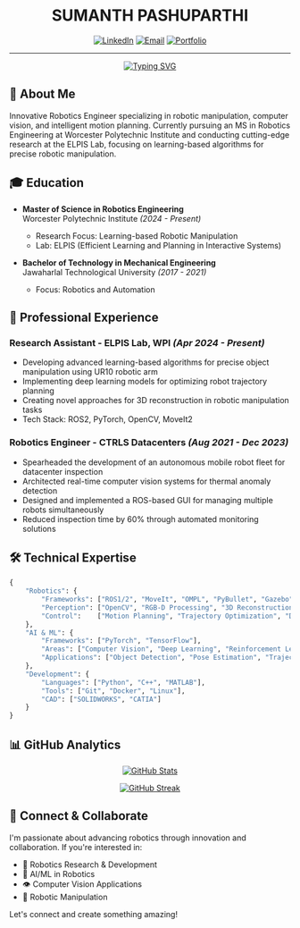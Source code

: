 <div align="center">

# SUMANTH PASHUPARTHI

[![LinkedIn](https://img.shields.io/badge/Connect_on_LinkedIn-0077B5?style=for-the-badge&logo=linkedin&logoColor=white)](https://www.linkedin.com/in/sumanth-pashuparthi)
[![Email](https://img.shields.io/badge/Email-D14836?style=for-the-badge&logo=gmail&logoColor=white)](mailto:sumanth.sssk@gmail.com)
[![Portfolio](https://img.shields.io/badge/Portfolio-000000?style=for-the-badge&logo=About.me&logoColor=white)](https://github.com/Sumanth-Pashuparthi/Sumanth-Pashuparthi/blob/main/Sumanth_Pashuparthi.pdf)

---

[![Typing SVG](https://readme-typing-svg.demolab.com?font=Fira+Code&weight=600&size=24&pause=1000&color=3584E3&center=true&vCenter=true&width=435&lines=Robotics+Engineer;AI+Enthusiast)](https://git.io/typing-svg)

</div>

## 🤖 About Me

Innovative Robotics Engineer specializing in robotic manipulation, computer vision, and intelligent motion planning. Currently pursuing an MS in Robotics Engineering at Worcester Polytechnic Institute and conducting cutting-edge research at the ELPIS Lab, focusing on learning-based algorithms for precise robotic manipulation.

## 🎓 Education

- **Master of Science in Robotics Engineering**  
  Worcester Polytechnic Institute _(2024 - Present)_
  - Research Focus: Learning-based Robotic Manipulation
  - Lab: ELPIS (Efficient Learning and Planning in Interactive Systems)

- **Bachelor of Technology in Mechanical Engineering**  
  Jawaharlal Technological University _(2017 - 2021)_
  - Focus: Robotics and Automation

## 💼 Professional Experience

### Research Assistant - ELPIS Lab, WPI _(Apr 2024 - Present)_
- Developing advanced learning-based algorithms for precise object manipulation using UR10 robotic arm
- Implementing deep learning models for optimizing robot trajectory planning
- Creating novel approaches for 3D reconstruction in robotic manipulation tasks
- Tech Stack: ROS2, PyTorch, OpenCV, MoveIt2

### Robotics Engineer - CTRLS Datacenters _(Aug 2021 - Dec 2023)_
- Spearheaded the development of an autonomous mobile robot fleet for datacenter inspection
- Architected real-time computer vision systems for thermal anomaly detection
- Designed and implemented a ROS-based GUI for managing multiple robots simultaneously
- Reduced inspection time by 60% through automated monitoring solutions

## 🛠️ Technical Expertise

```python
{
    "Robotics": {
        "Frameworks": ["ROS1/2", "MoveIt", "OMPL", "PyBullet", "Gazebo", "MuJoCo"],
        "Perception": ["OpenCV", "RGB-D Processing", "3D Reconstruction", "Point Cloud Processing"],
        "Control":    ["Motion Planning", "Trajectory Optimization", "Dynamic Control"]
    },
    "AI & ML": {
        "Frameworks": ["PyTorch", "TensorFlow"],
        "Areas": ["Computer Vision", "Deep Learning", "Reinforcement Learning"],
        "Applications": ["Object Detection", "Pose Estimation", "Trajectory Prediction"]
    },
    "Development": {
        "Languages": ["Python", "C++", "MATLAB"],
        "Tools": ["Git", "Docker", "Linux"],
        "CAD": ["SOLIDWORKS", "CATIA"]
    }
}
```

## 📊 GitHub Analytics

<div align="center">

[![GitHub Stats](https://github-readme-stats.vercel.app/api?username=Sumanth-Pashuparthi&show_icons=true&theme=tokyonight&hide_border=true&include_all_commits=true&count_private=true)](https://github.com/Sumanth-Pashuparthi)

[![GitHub Streak](https://github-readme-streak-stats.herokuapp.com/?user=Sumanth-Pashuparthi&theme=tokyonight&hide_border=true)](https://github.com/Sumanth-Pashuparthi)

</div>

## 🤝 Connect & Collaborate

I'm passionate about advancing robotics through innovation and collaboration. If you're interested in:
- 🤖 Robotics Research & Development
- 🧠 AI/ML in Robotics
- 👁️ Computer Vision Applications
- 🦾 Robotic Manipulation

Let's connect and create something amazing!


